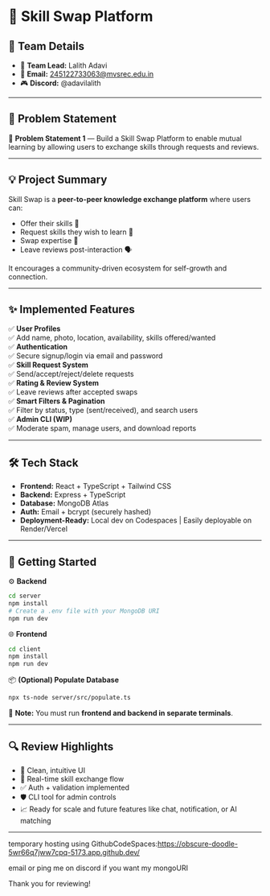 # 🚀 Skill Swap Platform


## 👥 Team Details
- 👤 **Team Lead:** Lalith Adavi  
- 📧 **Email:** 245122733063@mvsrec.edu.in  
- 🎮 **Discord:** @adavilalith
---

## 🧩 Problem Statement
🎯 **Problem Statement 1** — Build a Skill Swap Platform to enable mutual learning by allowing users to exchange skills through requests and reviews.

---

## 💡 Project Summary
Skill Swap is a **peer-to-peer knowledge exchange platform** where users can:
- Offer their skills 🌟
- Request skills they wish to learn 🎯
- Swap expertise 🤝
- Leave reviews post-interaction 🗣️

It encourages a community-driven ecosystem for self-growth and connection.

---

## ✨ Implemented Features
✅ **User Profiles**  
✅ Add name, photo, location, availability, skills offered/wanted  
✅ **Authentication**  
✅ Secure signup/login via email and password  
✅ **Skill Request System**  
✅ Send/accept/reject/delete requests  
✅ **Rating & Review System**  
✅ Leave reviews after accepted swaps  
✅ **Smart Filters & Pagination**  
✅ Filter by status, type (sent/received), and search users  
✅ **Admin CLI (WIP)**  
✅ Moderate spam, manage users, and download reports

---

## 🛠️ Tech Stack
- **Frontend:** React + TypeScript + Tailwind CSS  
- **Backend:** Express + TypeScript  
- **Database:** MongoDB Atlas  
- **Auth:** Email + bcrypt (securely hashed)  
- **Deployment-Ready:** Local dev on Codespaces | Easily deployable on Render/Vercel  

---

## 🚀 Getting Started

⚙️ **Backend**
```bash
cd server
npm install
# Create a .env file with your MongoDB URI
npm run dev
````

🌐 **Frontend**

```bash
cd client
npm install
npm run dev
```

📦 **(Optional) Populate Database**

```bash
npx ts-node server/src/populate.ts
```

🧪 **Note:** You must run **frontend and backend in separate terminals**.

---

## 🔍 Review Highlights

* 🧼 Clean, intuitive UI
* 🔄 Real-time skill exchange flow
* ✅ Auth + validation implemented
* 🛡️ CLI tool for admin controls
* 📈 Ready for scale and future features like chat, notification, or AI matching

---

temporary hosting using GithubCodeSpaces:https://obscure-doodle-5wr66q7jww7cpq-5173.app.github.dev/

email or ping me on discord if you want my mongoURI


Thank you for reviewing!

